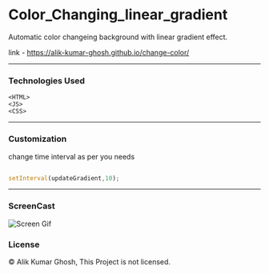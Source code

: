 # Color_Changing_linear_gradient
Automatic color changeing background with linear gradient effect.


link - https://alik-kumar-ghosh.github.io/change-color/

---

### Technologies Used
` <HTML> `<br>
`<JS> `<br>
` <CSS> `

---

### Customization 

change time interval as per you needs
<br>


```javascript

setInterval(updateGradient,10);

```

---
 
 ### ScreenCast
 
 ![Screen Gif](https://github.com/Alik-Kumar-Ghosh/change-color/blob/master/Screen_gradient_gif.gif "screnCap")
 
 
 ### License
 
 © Alik Kumar Ghosh, This Project is not licensed.
 
 
 
